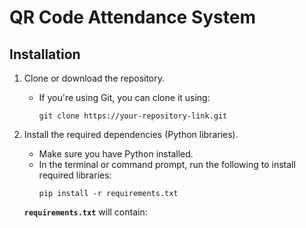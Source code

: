 # QR Code Attendance System

## Installation

1. Clone or download the repository.
   - If you're using Git, you can clone it using:
     ```
     git clone https://your-repository-link.git
     ```

2. Install the required dependencies (Python libraries).
   - Make sure you have Python installed.
   - In the terminal or command prompt, run the following to install required libraries:
     ```
     pip install -r requirements.txt
     ```

   **`requirements.txt`** will contain:

